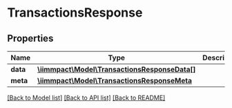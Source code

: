 # TransactionsResponse

## Properties
Name | Type | Description | Notes
------------ | ------------- | ------------- | -------------
**data** | [**\iimmpact\Model\TransactionsResponseData[]**](TransactionsResponseData.md) |  | [optional] 
**meta** | [**\iimmpact\Model\TransactionsResponseMeta**](TransactionsResponseMeta.md) |  | [optional] 

[[Back to Model list]](../README.md#documentation-for-models) [[Back to API list]](../README.md#documentation-for-api-endpoints) [[Back to README]](../README.md)


